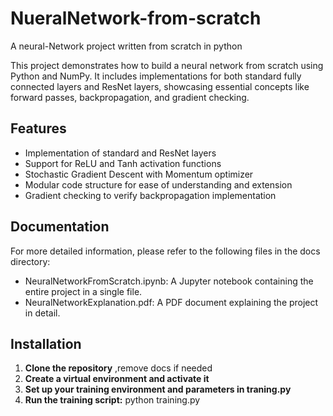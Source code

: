 # NueralNetwork-from-scratch
A neural-Network project written from scratch in python

This project demonstrates how to build a neural network from scratch using Python and NumPy. It includes implementations for both standard fully connected layers and ResNet layers, showcasing essential concepts like forward passes, backpropagation, and gradient checking.

## Features

- Implementation of standard and ResNet layers
- Support for ReLU and Tanh activation functions
- Stochastic Gradient Descent with Momentum optimizer
- Modular code structure for ease of understanding and extension
- Gradient checking to verify backpropagation implementation

## Documentation
For more detailed information, please refer to the following files in the docs directory:
- NeuralNetworkFromScratch.ipynb: A Jupyter notebook containing the entire project in a single file.
- NeuralNetworkExplanation.pdf: A PDF document explaining the project in detail.

## Installation

1. **Clone the repository** ,remove docs if needed
2. **Create a virtual environment and activate it**
3. **Set up your training environment and parameters in traning.py**
4. **Run the training script:** python training.py
